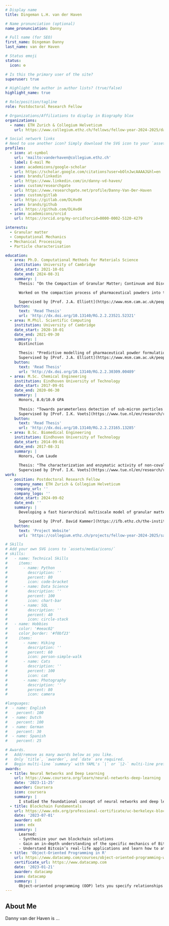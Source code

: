 ```yaml
---
# Display name
title: Dingeman L.H. van der Haven

# Name pronunciation (optional)
name_pronunciation: Danny

# Full name (for SEO)
first_name: Dingeman Danny
last_name: van der Haven

# Status emoji
status:
  icon: ⚙️

# Is this the primary user of the site?
superuser: true

# Highlight the author in author lists? (true/false)
highlight_name: true

# Role/position/tagline
role: Postdoctoral Research Fellow

# Organizations/Affiliations to display in Biography blox
organizations:
  - name: ETH Zurich & Collegium Helveticum 
    url: https://www.collegium.ethz.ch/fellows/fellow-year-2024-2025/danny-van-der-haven

# Social network links
# Need to use another icon? Simply download the SVG icon to your `assets/media/icons/` folder.
profiles:
  - icon: at-symbol
    url: 'mailto:vanderhaven@collegium.ethz.ch'
    label: E-mail Me
  - icon: academicons/google-scholar
    url: https://scholar.google.com/citations?user=bOlnJwcAAAAJ&hl=en
  - icon: brands/linkedin
    url: https://www.linkedin.com/in/danny-vd-haven/
  - icon: custom/researchgate
    url: https://www.researchgate.net/profile/Danny-Van-Der-Haven
  - icon: custom/gitlab
    url: https://gitlab.com/DLHvdH
  - icon: brands/github
    url: https://github.com/DLHvdH
  - icon: academicons/orcid
    url: https://orcid.org/my-orcid?orcid=0000-0002-5120-4279

interests:
  - Granular matter
  - Computational Mechanics
  - Mechanical Processing
  - Particle characterisation

education:
  - area: Ph.D. Computational Methods for Materials Science
    institution: University of Cambridge
    date_start: 2021-10-01
    date_end: 2024-08-31
    summary: |
      Thesis: "On the Compaction of Granular Matter; Continuum and Discrete Numerical Modelling"

      Worked on the compaction process of pharmaceutical powders into tablets. My thesis describes the numerical methods developed, particularly with a focus on powder mixture behaviour and particle shape. I also experimentally studied tablet-tooling friction during ejection.

      Supervised by [Prof. J.A. Elliott](https://www.msm.cam.ac.uk/people/elliott), in close collaboration with Novo Nordisk, [Dr. Ioannis Fragkopoulos](https://www.linkedin.com/in/ioannisfragkopoulos?originalSubdomain=dk).
    button:
      text: 'Read Thesis'
      url: 'http://dx.doi.org/10.13140/RG.2.2.23521.52321'
  - area: M.Phil. Scientific Computing
    institution: University of Cambridge
    date_start: 2020-10-01
    date_end: 2021-09-30
    summary: |
      Distinction

      Thesis: "Predictive modelling of pharmaceutical powder formulations: finite element simulations of the compaction of elastic/plastic binary mixtures"
      Supervised by [Prof. J.A. Elliott](https://www.msm.cam.ac.uk/people/elliott), in close collaboration with Novo Nordisk, [Dr. Ioannis Fragkopoulos](https://www.linkedin.com/in/ioannisfragkopoulos?originalSubdomain=dk).
    button:
      text: 'Read Thesis'
      url: 'http://dx.doi.org/10.13140/RG.2.2.30309.00489'
  - area: M.Sc. Chemical Engineering
    institution: Eindhoven University of Technology
    date_start: 2017-09-01
    date_end: 2020-06-30
    summary: |
      Honors, 8.0/10.0 GPA
      
      Thesis: "Towards parameterless detection of sub-micron particles and soft interfaces; an iPAINT analysis method"
      Supervised by [Prof. I.K. Voets](https://www.tue.nl/en/research/researchers/ilja-voets).
    button:
      text: 'Read Thesis'
      url: 'http://dx.doi.org/10.13140/RG.2.2.23165.13285'
  - area: B.Sc. Biomedical Engineering
    institution: Eindhoven University of Technology
    date_start: 2014-09-01
    date_end: 2017-08-31
    summary: |
      Honors, Cum Laude
      
      Thesis: "The characterization and enzymatic activity of non-covalently bound protein-polymer hybrids"
      Supervised by [Prof. I.K. Voets](https://www.tue.nl/en/research/researchers/ilja-voets).
work:
  - position: Postdoctoral Research Fellow
    company_name: ETH Zurich & Collegium Helveticum
    company_url: ''
    company_logo: ''
    date_start: 2024-09-02
    date_end: ''
    summary: |
      Developing a fast hierarchical multiscale model of granular matter to improve predictions of e.g. sand. I use the discrete element method (DEM) to derive the constituitive behaviour while the finite element method (FEM) provides the boundary conditions. Advanced statistical methods are then used to reduce the number of required DEM simulations.

      Supervised by [Prof. David Kammer](https://ifb.ethz.ch/the-institute/people/person-detail.MjUwODc1.TGlzdC8xMDYwLC0xNTk5MjE4NDY3.html).
    button:
      text: 'Project Website'
      url: 'https://collegium.ethz.ch/projects/fellow-year-2024-2025/saving-sand'

# Skills
# Add your own SVG icons to `assets/media/icons/`
# skills:
#   - name: Technical Skills
#     items:
#       - name: Python
#         description: ''
#         percent: 80
#         icon: code-bracket
#       - name: Data Science
#         description: ''
#         percent: 100
#         icon: chart-bar
#       - name: SQL
#         description: ''
#         percent: 40
#         icon: circle-stack
#   - name: Hobbies
#     color: '#eeac02'
#     color_border: '#f0bf23'
#     items:
#       - name: Hiking
#         description: ''
#         percent: 60
#         icon: person-simple-walk
#       - name: Cats
#         description: ''
#         percent: 100
#         icon: cat
#       - name: Photography
#         description: ''
#         percent: 80
#         icon: camera

#languages:
#  - name: English
#    percent: 100
#  - name: Dutch
#    percent: 100
#  - name: German
#    percent: 30
#  - name: Spanish
#    percent: 25

# Awards.
#   Add/remove as many awards below as you like.
#   Only `title`, `awarder`, and `date` are required.
#   Begin multi-line `summary` with YAML's `|` or `|2-` multi-line prefix and indent 2 spaces below.
awards:
  - title: Neural Networks and Deep Learning
    url: https://www.coursera.org/learn/neural-networks-deep-learning
    date: '2023-11-25'
    awarder: Coursera
    icon: coursera
    summary: |
      I studied the foundational concept of neural networks and deep learning. By the end, I was familiar with the significant technological trends driving the rise of deep learning; build, train, and apply fully connected deep neural networks; implement efficient (vectorized) neural networks; identify key parameters in a neural network’s architecture; and apply deep learning to your own applications.
  - title: Blockchain Fundamentals
    url: https://www.edx.org/professional-certificate/uc-berkeleyx-blockchain-fundamentals
    date: '2023-07-01'
    awarder: edX
    icon: edx
    summary: |
      Learned:
      - Synthesize your own blockchain solutions
      - Gain an in-depth understanding of the specific mechanics of Bitcoin
      - Understand Bitcoin’s real-life applications and learn how to attack and destroy Bitcoin, Ethereum, smart contracts and Dapps, and alternatives to Bitcoin’s Proof-of-Work consensus algorithm
  - title: 'Object-Oriented Programming in R'
    url: https://www.datacamp.com/courses/object-oriented-programming-with-s3-and-r6-in-r
    certificate_url: https://www.datacamp.com
    date: '2023-01-21'
    awarder: datacamp
    icon: datacamp
    summary: |
      Object-oriented programming (OOP) lets you specify relationships between functions and the objects that they can act on, helping you manage complexity in your code. This is an intermediate level course, providing an introduction to OOP, using the S3 and R6 systems. S3 is a great day-to-day R programming tool that simplifies some of the functions that you write. R6 is especially useful for industry-specific analyses, working with web APIs, and building GUIs.
---
```


## About Me

Danny van der Haven is ...
